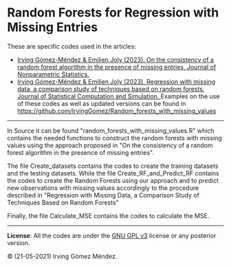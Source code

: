# Random Forests for Regression with Missing Entries
These are specific codes used in the articles:

* <a href="https://doi.org/10.1080/10485252.2023.2219783" target="_blank"> Irving Gómez-Méndez & Emilien Joly (2023). On the consistency of a random forest algorithm in the presence of missing entries,
Journal of Nonparametric Statistics. </a>
* <a href="https://doi.org/10.1080/00949655.2022.2163646" target="_blank"> Irving Gómez-Méndez & Emilien Joly (2023). Regression with missing data, a comparison study of techniques based on random forests,
Journal of Statistical Computation and Simulation. </a>
Examples on the use of these codes as well as updated versions can be found in https://github.com/IrvingGomez/Random_forests_with_missing_values

---
In Source it can be found "random_forests_with_missing_values.R" which contains the needed functions to construct the random forests with missing values using the approach proposed in "On the consistency of a random forest algorithm in the presence of missing entries".

The file Create_datasets contains the codes to create the training datasets and the testing datasets. While the file Create_RF_and_Predict_RF contains the codes to create the Random Forests using our approach and to predict new observations with missing values accordingly to the procedure described in "Regression with Missing Data, a Comparison Study of Techniques Based on Random Forests"

Finally, the file Calculate_MSE contains the codes to calculate the MSE.

---
**License**: All the codes are under the [GNU GPL v3](https://www.gnu.org/licenses/gpl.html) license or any posterior version.

:copyright: (21-05-2021) Irving Gómez Méndez.

